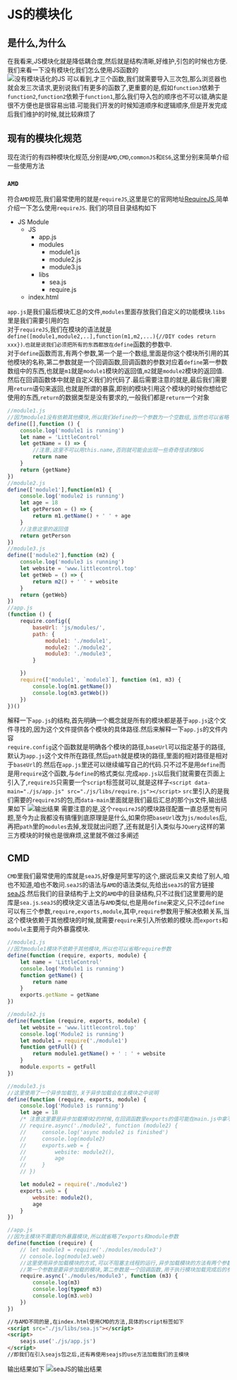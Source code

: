 # JS的模块化

## 是什么,为什么

在我看来,JS模块化就是降低耦合度,然后就是结构清晰,好维护,引包的时候也方便.我们来看一下没有模块化我们怎么使用JS函数的  
![没有模块话化的JS](https://s2.ax1x.com/2019/09/21/nxZ7gx.png)
可以看到,才三个函数,我们就需要导入三次包,那么浏览器也就会发三次请求,更别说我们有更多的函数了,更重要的是,假如`function3`依赖于`function2`,`function2`依赖于`function1`,那么我们导入包的顺序也不可以错,确实是很不方便也是很容易出错.可能我们开发的时候知道顺序和逻辑顺序,但是开发完成后我们维护的时候,就比较麻烦了

## 现有的模块化规范

现在流行的有四种模块化规范,分别是`AMD`,`CMD`,`commonJS`和`ES6`,这里分别来简单介绍一些使用方法

### `AMD`

符合`AMD`规范,我们最常使用的就是`requireJS`,这里是它的官网地址[RequireJS](https://requirejs.org),简单介绍一下怎么使用`requireJS`. 我们的项目目录结构如下

- JS Module
  - JS
    - app.js
    - modules
      - module1.js
      - module2.js
      - module3.js
    - libs
      - sea.js
      - require.js
  - index.html

`app.js`是我们最后模块汇总的文件,`modules`里面存放我们自定义的功能模块.`libs`里是我们需要引用的包  
对于`requireJS`,我们在模块的语法就是`define([module1,module2,..],function(m1,m2,...){//DIY codes return xxx})`.`也就是说我们必须把所有的东西都放在define`函数的参数中.  
对于`define`函数而言,有两个参数,第一个是一个数组,里面是你这个模块所引用的其他模块的名称,第二参数就是一个回调函数,回调函数的参数对应着`define`第一参数数组中的东西,也就是`m1`就是`module1`模块的返回值,`m2`就是`module2`模块的返回值.然后在回调函数体中就是自定义我们的代码了.最后需要注意的就是,最后我们需要用`return`语句来返回,也就是所谓的暴露,即别的模块引用这个模块的时候你想给它使用的东西,`return`的数据类型是没有要求的,一般我们都是`return`一个对象

```JavaScript
//module1.js
//因为module1没有依赖其他模块,所以我们define的一个参数为一个空数组,当然也可以省略不写
define([],function () {
    console.log('module1 is running')
    let name = 'LittleControl'
    let getName = () => {
        //注意,这里不可以用this.name,否则就可能会出现一些奇奇怪该的BUG
        return name
    }
    return {getName}
})
//module2.js
define(['module1'],function(m1) {
    console.log('module2 is running')
    let age = 18
    let getPerson = () => {
        return m1.getName() + ' ' + age
    }
    //注意这里的返回值
    return getPerson
})
//module3.js
define(['module2'],function (m2) {
    console.log('module3 is running')
    let website = 'www.littlecontrol.top'
    let getWeb = () => {
        return m2() + ' ' + website
    }
    return {getWeb}
})
//app.js
(function () {
    require.config({
        baseUrl: 'js/modules/',
        path: {
            module1: './module1',
            module2: './module2',
            module3: './module3',
        }

    })
    require(['module1', `module3`], function (m1, m3) {
        console.log(m1.getName())
        console.log(m3.getWeb())
    })
})()
```

解释一下`app.js`的结构,首先明确一个概念就是所有的模块都是基于`app.js`这个文件寻找的,因为这个文件提供各个模块的具体路径.然后来解释一下`app.js`的文件内容  
`require.config`这个函数就是明确各个模块的路径,`baseUrl`可以指定基于的路径,默认为`app.js`这个文件所在路径,然后`path`就是模块的路径,里面的相对路径是相对于`baseUrl`的.然后在`app.js`里还可以继续编写自己的代码.只不过不是用`define`而是用`require`这个函数,与`define`的格式类似.完成`app.js`以后我们就需要在页面上引入了,`requireJS`只需要一个`script`标签就可以,就是这样子`<script data-main="./js/app.js" src="./js/libs/require.js"></script>` `src`里引入的是我们需要的`requireJS`的包,而`data-main`里面就是我们最后汇总的那个js文件,输出结果如下
![输出结果](https://s2.ax1x.com/2019/09/21/nxKMY4.png)
需要注意的是,这个`requireJS`的模块路径配置一直总感觉有问题,至今为止我都没有搞懂到底原理是是什么,如果你把`baseUrl`改为`js/modules`后,再把`path`里的`modules`去掉,发现就出问题了,还有就是引入类似与`JQuery`这样的第三方模块的时候也是很麻烦,这里就不做过多阐述

## CMD

`CMD`里我们最常使用的库就是`seaJS`,好像是阿里写的这个,据说后来又卖给了别人,咱也不知道,咱也不敢问.`seaJS`的语法与`AMD`的语法类似,先给出`seaJS`的官方链接[seaJS](https://seajs.github.io/seajs/docs/).然后我们的目录结构于上文的`AMD`中的目录结构,只不过我们这里要用的是库是`sea.js`.`seaJS`的模块定义语法与`AMD`类似,也是用`define`来定义,只不过`define`可以有三个参数,`require,exports,module`,其中,`require`参数用于解决依赖关系,当这个模块依赖于其他模块的时候,就需要`require`来引入所依赖的模块.而`exports`和`module`主要用于向外暴露模块.

```JavaScript
//module1.js
//因为module1模块不依赖于其他模块,所以也可以省略require参数
define(function (require, exports, module) {
    let name = 'LittleControl'
    console.log('Module1 is running')
    function getName() {
        return name
    }
    exports.getName = getName
})

//module2.js
define(function (require, exports, module) {
    let website = 'www.littlecontrol.top'
    console.log('Module2 is running')
    let module1 = require('./module1')
    function getFull() {
        return module1.getName() + ' : ' + website
    }
    module.exports = getFull
})

//module3.js
//这里使用了一个异步加载包,关于异步加载会在主模块之中说明
define(function (require, exports, module) {
    console.log('Module3 is running')
    let age = 18
    /* 注意这里要是异步加载模块2的时候,在回调函数里exports的值可能在main.js中拿不到  */
    // require.async('./module2', function (module2) {
    //     console.log('async module2 is finished')
    //     console.log(module2)
    //     exports.web = {
    //         website: module2(),
    //         age
    //     }
    // })

    let module2 = require('./module2')
    exports.web = {
        website: module2(),
        age
    }
})

//app.js
//因为主模块不需要向外暴露模块,所以就省略了exports和module参数
define(function (require) {
    // let module3 = require('./modules/module3')
    // console.log(module3.web)
    //这里使用异步加载模块的方式,可以不阻塞主线程的运行,异步加载模块的方法有两个参数
    //第一个参数是要异步加载的模块,第二参数是一个回调函数,用于执行模块加载完成后的参数,其中回调函数的参数便是要加载的模块
    require.async('./modules/module3', function (m3) {
        console.log(m3)
        console.log(typeof m3)
        console.log(m3.web)
    })
})

```

```HTML
//与AMD不同的是,在index.html使用CMD的方法,具体的script标签如下
<script src="./js/libs/sea.js"></script>
<script>
    seajs.use('./js/app.js')
</script>
//即我们在引入seajs包之后,还有再使用seajs的use方法加载我们的主模块
```

输出结果如下
![seaJS的输出结果](https://s2.ax1x.com/2019/09/24/uktP1J.png)
